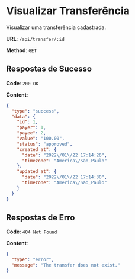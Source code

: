 # Visualizar Transferência

Visualizar uma transferência cadastrada.

**URL**: `/api/transfer/:id`

**Method**: `GET`

## Respostas de Sucesso

**Code**: `200 OK`

**Content**:

```json
{
  "type": "success",
  "data": {
    "id": 1,
    "payer": 1,
    "payee": 2,
    "value": "100.00",
    "status": "approved",
    "created_at": {
      "date": "2022\/01\/22 17:14:26",
      "timezone": "America\/Sao_Paulo"
    },
    "updated_at": {
      "date": "2022\/01\/22 17:14:30",
      "timezone": "America\/Sao_Paulo"
    }
  }
}
```

## Respostas de Erro

**Code**: `404 Not Found`

**Content**:

```json
{
  "type": "error",
  "message": "The transfer does not exist."
}
```